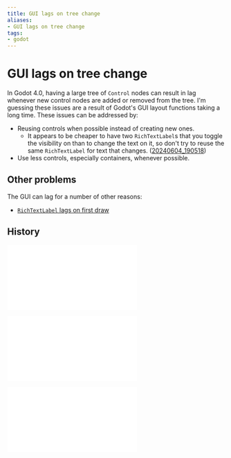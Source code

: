 ```yaml
---
title: GUI lags on tree change
aliases:
- GUI lags on tree change
tags:
- godot
---
```


# GUI lags on tree change

In Godot 4.0, having a large tree of `Control` nodes can result in lag whenever new control nodes are added or removed from the tree. I'm guessing these issues are a result of Godot's GUI layout functions taking a long time. These issues can be addressed by:

- Reusing controls when possible instead of creating new ones.
	- It appears to be cheaper to have two `RichTextLabel`s that you toggle the visibility on than to change the text on it, so don't try to reuse the same `RichTextLabel` for text that changes. ([20240604_190518](../entries/20240604_190518.md))
- Use less controls, especially containers, whenever possible.

## Other problems

The GUI can lag for a number of other reasons:
- [`RichTextLabel` lags on first draw](godot-rich-text-label-first-draw-lag.md)

## History

![20240530_172341](../entries/20240530_172341.md)

![20240604_190518](../entries/20240604_190518.md)

![20240607_184945](../entries/20240607_184945.md)
